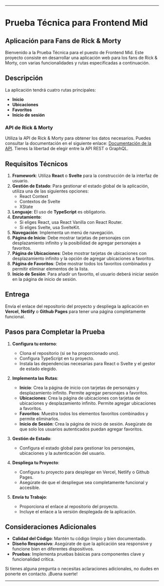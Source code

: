 

---

# Prueba Técnica para Frontend Mid

## Aplicación para Fans de Rick & Morty

Bienvenido a la Prueba Técnica para el puesto de Frontend Mid. Este proyecto consiste en desarrollar una aplicación web para los fans de Rick & Morty, con varias funcionalidades y rutas especificadas a continuación.

## Descripción
La aplicación tendrá cuatro rutas principales:
- **Inicio**
- **Ubicaciones**
- **Favoritos**
- **Inicio de sesión**

### API de Rick & Morty
Utiliza la API de Rick & Morty para obtener los datos necesarios. Puedes consultar la documentación en el siguiente enlace: [Documentación de la API](https://rickandmortyapi.com/documentation). Tienes la libertad de elegir entre la API REST o GraphQL.

## Requisitos Técnicos
1. **Framework**: Utiliza **React** o **Svelte** para la construcción de la interfaz de usuario.
2. **Gestión de Estado**: Para gestionar el estado global de la aplicación, utiliza una de las siguientes opciones:
   - React Context
   - Contextos de Svelte
   - XState
3. **Lenguaje**: El uso de **TypeScript** es obligatorio.
4. **Enrutamiento**:
   - Si eliges React, usa React Vanilla con React Router.
   - Si eliges Svelte, usa SvelteKit.
5. **Navegación**: Implementa un menú de navegación.
6. **Página de Inicio**: Debe mostrar tarjetas de personajes con desplazamiento infinito y la posibilidad de agregar personajes a favoritos.
7. **Página de Ubicaciones**: Debe mostrar tarjetas de ubicaciones con desplazamiento infinito y la opción de agregar ubicaciones a favoritos.
8. **Página de Favoritos**: Debe mostrar todos los favoritos combinados y permitir eliminar elementos de la lista.
9. **Inicio de Sesión**: Para añadir un favorito, el usuario deberá iniciar sesión en la página de inicio de sesión.

## Entrega
Envía el enlace del repositorio del proyecto y despliega la aplicación en **Vercel**, **Netlify** o **Github Pages** para tener una página completamente funcional.

## Pasos para Completar la Prueba

1. **Configura tu entorno**:
   - Clona el repositorio (si se ha proporcionado uno).
   - Configura TypeScript en tu proyecto.
   - Instala las dependencias necesarias para React o Svelte y el gestor de estado elegido.

2. **Implementa las Rutas**:
   - **Inicio**: Crea la página de inicio con tarjetas de personajes y desplazamiento infinito. Permite agregar personajes a favoritos.
   - **Ubicaciones**: Crea la página de ubicaciones con tarjetas de ubicaciones y desplazamiento infinito. Permite agregar ubicaciones a favoritos.
   - **Favoritos**: Muestra todos los elementos favoritos combinados y permite eliminarlos.
   - **Inicio de Sesión**: Crea la página de inicio de sesión. Asegúrate de que solo los usuarios autenticados puedan agregar favoritos.

3. **Gestión de Estado**:
   - Configura el estado global para gestionar los personajes, ubicaciones y la autenticación del usuario.

4. **Despliega tu Proyecto**:
   - Configura tu proyecto para desplegar en Vercel, Netlify o Github Pages.
   - Asegúrate de que el despliegue sea completamente funcional y accesible.

5. **Envía tu Trabajo**:
   - Proporciona el enlace al repositorio del proyecto.
   - Incluye el enlace a la versión desplegada de la aplicación.

## Consideraciones Adicionales

- **Calidad del Código**: Mantén tu código limpio y bien documentado.
- **Diseño Responsivo**: Asegúrate de que la aplicación sea responsive y funcione bien en diferentes dispositivos.
- **Pruebas**: Implementa pruebas básicas para componentes clave y funcionalidad crítica.

Si tienes alguna pregunta o necesitas aclaraciones adicionales, no dudes en ponerte en contacto. ¡Buena suerte!

---
